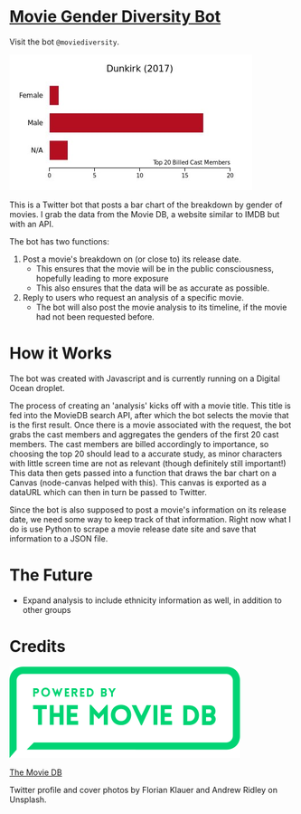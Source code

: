 [Movie Gender Diversity Bot](https://www.twitter.com/moviediversity)
========

Visit the bot `@moviediversity`.

![Dunkirk as Example](dunkirk.jpg)

This is a Twitter bot that posts a bar chart of the breakdown by gender of movies. I grab the data from the Movie DB, a website similar to IMDB but with an API.

The bot has two functions:
1. Post a movie's breakdown on (or close to) its release date. 
	* This ensures that the movie will be in the public consciousness, hopefully leading to more exposure
	* This also ensures that the data will be as accurate as possible.
2. Reply to users who request an analysis of a specific movie.
	* The bot will also post the movie analysis to its timeline, if the movie had not been requested before.

How it Works
============

The bot was created with Javascript and is currently running on a Digital Ocean droplet. 

The process of creating an 'analysis' kicks off with a movie title. This title is fed into the MovieDB search API, after which the bot selects the movie that is the first result. Once there is a movie associated with the request, the bot grabs the cast members and aggregates the genders of the first 20 cast members. The cast members are billed accordingly to importance, so choosing the top 20 should lead to a accurate study, as minor characters with little screen time are not as relevant (though definitely still important!) This data then gets passed into a function that draws the bar chart on a Canvas (node-canvas helped with this). This canvas is exported as a dataURL which can then in turn be passed to Twitter. 

Since the bot is also supposed to post a movie's information on its release date, we need some way to keep track of that information. Right now what I do is use Python to scrape a movie release date site and save that information to a JSON file. 

The Future
==========
* Expand analysis to include ethnicity information as well, in addition to other groups

Credits
=======

![The Movie DB](themoviedb.png)

[The Movie DB](https://www.themoviedb.org/documentation/api)

Twitter profile and cover photos by Florian Klauer and Andrew Ridley on Unsplash.